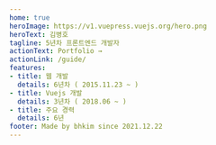 ```yaml
---
home: true
heroImage: https://v1.vuepress.vuejs.org/hero.png
heroText: 김병호
tagline: 5년차 프론트엔드 개발자
actionText: Portfolio →
actionLink: /guide/
features:
- title: 웹 개발
  details: 6년차 ( 2015.11.23 ~ )
- title: Vuejs 개발
  details: 3년차 ( 2018.06 ~ )
- title: 주요 경력
  details: 6년
footer: Made by bhkim since 2021.12.22
---
```

